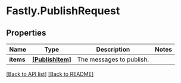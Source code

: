 # Fastly.PublishRequest

## Properties

Name | Type | Description | Notes
------------ | ------------- | ------------- | -------------
**items** | [**[PublishItem]**](PublishItem.md) | The messages to publish. | 


[[Back to API list]](../../README.md#endpoints) [[Back to README]](../../README.md)
